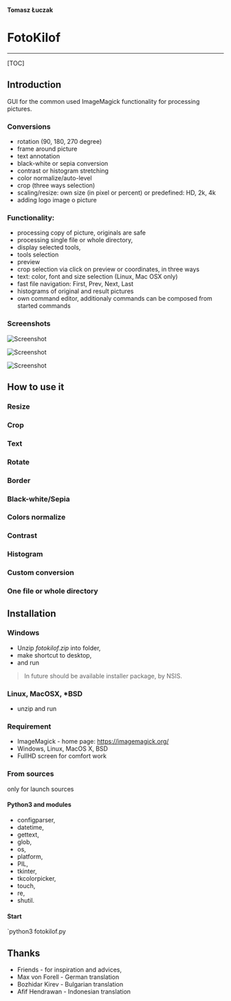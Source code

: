 **Tomasz Łuczak**

# FotoKilof

------

[TOC]

## Introduction
GUI for the common used ImageMagick functionality for processing pictures.

### Conversions
 - rotation (90, 180, 270 degree)
 - frame around picture
 - text annotation
 - black-white or sepia conversion
 - contrast or histogram stretching
 - color normalize/auto-level
 - crop (three ways selection)
 - scaling/resize: own size (in pixel or percent) or predefined: HD, 2k, 4k
 - adding logo image o picture

### Functionality:
 - processing copy of picture, originals are safe
 - processing single file or whole directory,
 - display selected tools,
 - tools selection
 - preview
 - crop selection via click on preview or coordinates, in three ways
 - text: color, font and size selection (Linux, Mac OSX only)
 - fast file navigation: First, Prev, Next, Last
 - histograms of original and result pictures
 - own command editor, additionaly commands can be composed from started commands

### Screenshots

![Screenshot](https://raw.githubusercontent.com/TeaM-TL/FotoKilof/master/screenshots/fotokilof.png)

![Screenshot](https://raw.githubusercontent.com/TeaM-TL/FotoKilof/master/screenshots/fotokilof1.png)

![Screenshot](https://raw.githubusercontent.com/TeaM-TL/FotoKilof/master/screenshots/fotokilof2.png)

## How to use it

### Resize

### Crop

### Text

### Rotate

### Border

### Black-white/Sepia

### Colors normalize

### Contrast

### Histogram

### Custom conversion

### One file or whole directory

## Installation

### Windows
- Unzip *fotokilof.zip* into folder, 
- make shortcut to desktop,
- and run
 > In future should be available installer package,  by NSIS.

### Linux, MacOSX, *BSD
* unzip and run

### Requirement
 - ImageMagick - home page: https://imagemagick.org/
 - Windows, Linux, MacOS X, BSD
 - FullHD screen for comfort work

### From sources
only for launch sources

#### Python3 and modules
 - configparser,
 - datetime,
 - gettext,
 - glob,
 - os,
 - platform,
 - PIL,
 - tkinter,
 - tkcolorpicker,
 - touch,
 - re,
 - shutil.

#### Start
`python3 fotokilof.py

## Thanks

 - Friends - for inspiration and advices,
 - Max von Forell - German translation
 - Bozhidar Kirev - Bulgarian translation
 - Afif Hendrawan - Indonesian translation